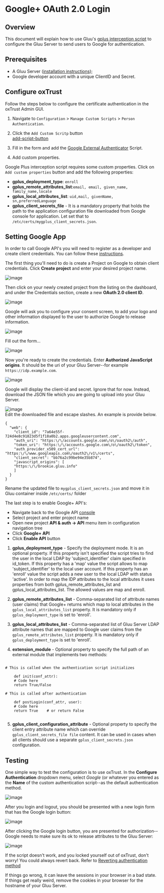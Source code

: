 # Google+ OAuth 2.0 Login

## Overview 
This document will explain how to use Gluu's 
[gplus interception script](https://raw.githubusercontent.com/GluuFederation/oxAuth/master/Server/integrations/gplus/GooglePlusExternalAuthenticator.py) to configure the Gluu Server to send users to Google for authentication. 

## Prerequisites
- A Gluu Server ([installation instructions](../installation-guide/index.md));
- Google developer account with a unique ClientID and Secret. 

## Configure oxTrust       

Follow the steps below to configure the certificate authentication in the oxTrust Admin GUI.       

1. Navigate to `Configuration` > `Manage Custom Scripts` > `Person Authentication`.        

1. Click the `Add Custom Scritp` button       
[add-script-button](../img/admin-guide/multi-factor/add-script-button.png)       

1. Fill in the form and add the [Google External Authenticator](https://raw.githubusercontent.com/GluuFederation/oxAuth/master/Server/integrations/gplus/GooglePlusExternalAuthenticator.py) Script.       

1. Add custom properties.

Google Plus interception script requires some custom properties. Click on `Add custom properties` button and add the following properties:       

 * __gplus_deployment_type__: `enroll`
 * __gplus_remote_attributes_list__:`email, email, given_name, family_name,locale`
 * __gplus_local_attributes_list__: `uid,mail, givenName, sn,preferredLanguage`
 * __gplus_client_secrets_file__ - It is a mandatory property that holds
   the path to the application configuration file downloaded from Google
   console for application. Let set that to `/etc/certs/mygplus_client_secrets.json`.

## Setting Google App
In order to call Google API's you will need to register as a developer and
create client credentials. You can follow these 
[instructions](https://developers.google.com/identity/protocols/OAuth2).

The first thing you'll need to do is create a Project on Google to obtain
client credentials. Click **Create project** and enter your desired
project name.        

![image](../img/admin-guide/multi-factor/01-create-project.png)              

Then click on your newly created project from the listing on the
dashboard, and under the Credentials section, create a new **OAuth 2.0
client ID**.        

![image](../img/admin-guide/multi-factor/02-create-oauth2-creds.png)       

Google will ask you to configure your consent screen, to add your logo
and other information displayed to the user to authorize Google to
release information.       

![image](../img/admin-guide/multi-factor/03-create-oauth2-creds.png)       

Fill out the form...       

![image](../img/admin-guide/multi-factor/04-configure-authorization-page.png)       
       
Now you're ready to create the credentials. Enter **Authorized JavaScript
origins**. It should be the uri of your Gluu Server--for example `https://idp.example.com`.       

![image](../img/admin-guide/multi-factor/05-create-oauth2-creds.png)       

Google will display the client-id and secret. Ignore that for now. Instead, download the JSON file which you are going to upload into your Gluu Server.

![image](../img/admin-guide/multi-factor/06-download_json.png)   
Edit the downloaded file and escape slashes. An example is provide below.
     
```
{
  "web": {
    "client_id": "7a64e55f-724d4e8c91823d5f1f18a0b2.apps.googleusercontent.com",
    "auth_uri": "https:\/\/accounts.google.com\/o\/oauth2\/auth",
    "token_uri": "https:\/\/accounts.google.com\/o\/oauth2\/token",
    "auth_provider_x509_cert_url": "https:\/\/www.googleapis.com\/oauth2\/v1\/certs",
    "client_secret": "bb76a2c99be94e35b874",
    "javascript_origins": [
    "https:\/\/brookie.gluu.info"
    ]
  }
}
```
Rename the updated file to `mygplus_client_secrets.json` and move it in Gluu container inside `/etc/certs/` folder

The last step is to enable Google+ API's:       

- Navigate back to the Google API [console](https://console.developers.google.com/project)
- Select project and enter project name
- Open new project **API & auth -> API** menu item in configuration navigation tree
- Click **Google+ API**
- Click **Enable API** button


1) **gplus_deployment_type** - Specify the deployment mode. It is an
optional property. If this property isn't specified the script tries to
find the user in the local LDAP by 'subject_identifier' claim specified
in id_token. If this property has a 'map' value the script allows to map
'subject_identifier' to the local user account. If this property has an
'enroll' value the script adds a new user to the local LDAP with status
'active'. In order to map the IDP attributes to the local attributes it
uses properties from both gplus_remote_attributes_list and
gplus_local_attributes_list. The allowed values are map and enroll.

2) **gplus_remote_attributes_list** - Comma-separated list of attribute
names (user claims) that Google+ returns which map to local attributes
in the `gplus_local_attributes_list` property. It is mandatory only if
`gplus_deployment_type` is set to 'enroll'.

3) **gplus_local_attributes_list** - Comma-separated list of Gluu Server
LDAP attribute names that are mapped to Google user claims from the
`gplus_remote_attributes_list` property. It is mandatory only if
`gplus_deployment_type` is set to 'enroll'.

4) **extension_module** - Optional property to specify the full path of
an external module that implements two methods:

```
    
# This is called when the authentication script initializes

    def init(conf_attr):
    # Code here
    return True/False
 
# This is called after authentication

    def postLogin(conf_attr, user):
    # Code here
    return True    # or return False
        
```

5) **gplus_client_configuration_attribute** - Optional property to
specify the client entry attribute name which can override
`gplus_client_secrets_file file` content. It can be used in cases when
all clients should use a separate `gplus_client_secrets.json`
configuration.

## Testing

One simple way to test the configuration is to use oxTrust. In the
**Configure Authentication** dropdown menu, select *Google* (or whatever
you entered as the **Name** of the custom authentication script--as the
default authentication method.       

![image](../img/admin-guide/multi-factor/08-select_default_authentication.png)       

After you login and logout, you should be presented with a new login
form that has the Google login button:       
       
![image](../img/admin-guide/multi-factor/09-google-authentication-button.png)       
       
After clicking the Google login button, you are presented for
authorization--Google needs to make sure its ok to release attributes to
the Gluu Server:       

![image](../img/admin-guide/multi-factor/10-google-authorization.png)       

If the script doesn't work, and you locked yourself out of oxTrust,
don't worry! You could always revert back. Refer to [Reverting authentication method](../operation/faq/#revert-authentication-method)       

If things go wrong, it can leave the sessions in your browser in a bad
state. If things get really weird, remove the cookies in your browser
for the hostname of your Gluu Server.
